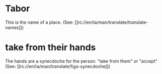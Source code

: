 # Tabor

This is the name of a place. (See: [[rc://en/ta/man/translate/translate-names]])

# take from their hands

The hands are a synecdoche for the person. "take from them" or "accept" (See: [[rc://en/ta/man/translate/figs-synecdoche]])